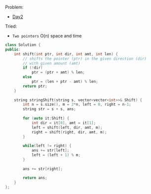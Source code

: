 Problem:
   - [Day2](https://leetcode.com/explore/challenge/card/30-day-leetcoding-challenge/529/week-2/3299/)

Tried: 
   - ```Two pointers``` O(n) space and time

``` c++
class Solution {
public:
    int shift(int ptr, int dir, int amt, int len) {
    	// shifts the pointer (ptr) in the given direction (dir)
    	// with given amount (amt) 
        if (!dir) 
            ptr = (ptr + amt) % len;
        else 
            ptr = (len + ptr - amt) % len;
        return ptr;
    }
    
    string stringShift(string s, vector<vector<int>>& Shift) {
        int n = s.size(), m = 2*n, left = 0, right = n-1;
        string str = s + s, ans;
        
        for (auto it:Shift) {
            int dir = it[0], amt = it[1];
            left = shift(left, dir, amt, m);
            right = shift(right, dir, amt, m);
        }
        
        while(left != right) {
            ans += str[left];
            left = (left + 1) % m;
        }
        
        ans += str[right];
        
        return ans;
    }
};
```
